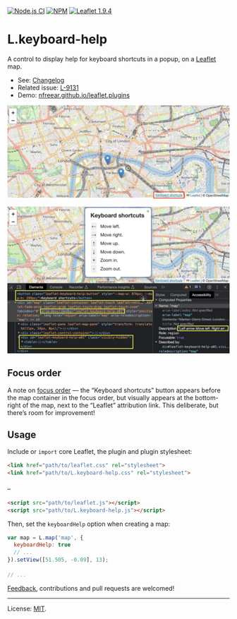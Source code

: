 [![Node.js CI][ci-img]][ci]
[![NPM][npm-img]][npm]
[![Leaflet 1.9.4][leaflet-img]][leaflet]

# L.keyboard-help #

A control to display help for keyboard shortcuts in a popup, on a [Leaflet][] map.

* See: [Changelog][]
* Related issue: [L-9131][]
* Demo: [nfreear.github.io/leaflet.plugins][demo]

![Screenshot 1: the "Keyboard shortcuts" button][img:kb-help-1]

![Screenshot 2: the "Keyboard shortcuts" dialog, and DOM][img:kb-help-2]

## Focus order

A note on [focus order][] — the “Keyboard shortcuts” button appears before the map container in the focus order, but visually appears at the bottom-right of the map, next to the “Leaflet” attribution link. This deliberate, but there’s room for improvement!

## Usage

Include or `import` core Leaflet, the plugin and plugin stylesheet:

```html
<link href="path/to/leaflet.css" rel="stylesheet">
<link href="path/to/L.keyboard-help.css" rel="stylesheet">

…

<script src="path/to/leaflet.js"></script>
<script src="path/to/L.keyboard-help.js"></script>
```

Then, set the `keyboardHelp` option when creating a map:

```js
var map = L.map('map', {
  keyboardHelp: true
  // ...
}).setView([51.505, -0.09], 13);

// ...
```

[Feedback][], contributions and pull requests are welcomed!

---
License: [MIT][].

[img:kb-help-1]: /example/images/keyboard-help_1-button.jpg
[img:kb-help-2]: /example/images/keyboard-help_2-dialog.jpg
[roadmap]: https://github.com/nfreear/leaflet.plugins/blob/main/ROADMAP.md
[changelog]: https://github.com/nfreear/leaflet.plugins/blob/main/CHANGELOG.md
[ci]: https://github.com/nfreear/leaflet.plugins/actions/workflows/node.js.yml
[ci-img]: https://github.com/nfreear/leaflet.plugins/actions/workflows/node.js.yml/badge.svg
[npm]: https://www.npmjs.com/package/l.keyboard-help
[npm-img]: https://img.shields.io/npm/v/l.keyboard-help
[leaflet-img]: https://img.shields.io/badge/leaflet-1.9.4-green.svg?style=flat
[demo]: https://nfreear.github.io/leaflet.plugins/
[Leaflet]: https://leafletjs.com/
[L-9131]: https://github.com/Leaflet/Leaflet/issues/9131
  "Help should be provided for the map container keyboard shortcuts [a11y]"
[accessibility]: https://leafletjs.com/examples/accessibility/
[MIT]: https://github.com/nfreear/leaflet.plugins/blob/main/LICENSE
[feedback]: https://github.com/nfreear/leaflet.plugins/issues
[focus order]: https://www.w3.org/TR/WCAG22/#focus-order
  "WCAG 2.2 - Success Criterion 2.4.3 Focus Order"
